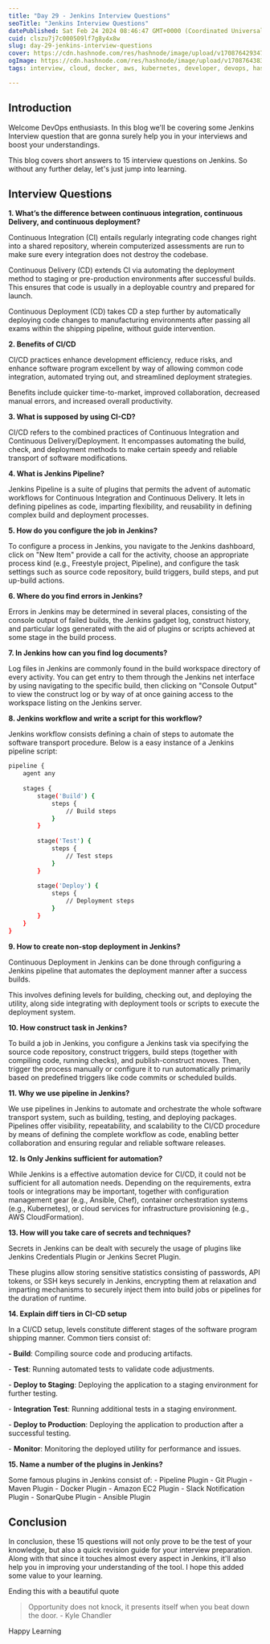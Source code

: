 ```yaml
---
title: "Day 29 - Jenkins Interview Questions"
seoTitle: "Jenkins Interview Questions"
datePublished: Sat Feb 24 2024 08:46:47 GMT+0000 (Coordinated Universal Time)
cuid: clszu7j7c000509lf7g8y4x8w
slug: day-29-jenkins-interview-questions
cover: https://cdn.hashnode.com/res/hashnode/image/upload/v1708764293477/db09285e-5313-4ef7-b7a5-134e45242188.jpeg
ogImage: https://cdn.hashnode.com/res/hashnode/image/upload/v1708764383854/b8d3742b-2cd9-4e94-a0ce-9b743381801c.png
tags: interview, cloud, docker, aws, kubernetes, developer, devops, hashnode, jenkins, 2articles1week, technical-writing-1, devops-articles, devops-journey, trainwithshubham, devopscommunity

---
```


## Introduction

Welcome DevOps enthusiasts. In this blog we'll be covering some Jenkins Interview question that are gonna surely help you in your interviews and boost your understandings.

This blog covers short answers to 15 interview questions on Jenkins. So without any further delay, let's just jump into learning.

## Interview Questions

**1\. What’s the difference between continuous integration, continuous Delivery, and continuous deployment?**

Continuous Integration (CI) entails regularly integrating code changes right into a shared repository, wherein computerized assessments are run to make sure every integration does not destroy the codebase.

Continuous Delivery (CD) extends CI via automating the deployment method to staging or pre-production environments after successful builds. This ensures that code is usually in a deployable country and prepared for launch.

Continuous Deployment (CD) takes CD a step further by automatically deploying code changes to manufacturing environments after passing all exams within the shipping pipeline, without guide intervention.

**2\. Benefits of CI/CD**

CI/CD practices enhance development efficiency, reduce risks, and enhance software program excellent by way of allowing common code integration, automated trying out, and streamlined deployment strategies.

Benefits include quicker time-to-market, improved collaboration, decreased manual errors, and increased overall productivity.

**3\. What is supposed by using CI-CD?**

CI/CD refers to the combined practices of Continuous Integration and Continuous Delivery/Deployment. It encompasses automating the build, check, and deployment methods to make certain speedy and reliable transport of software modifications.

**4\. What is Jenkins Pipeline?**

Jenkins Pipeline is a suite of plugins that permits the advent of automatic workflows for Continuous Integration and Continuous Delivery. It lets in defining pipelines as code, imparting flexibility, and reusability in defining complex build and deployment processes.

**5\. How do you configure the job in Jenkins?**

To configure a process in Jenkins, you navigate to the Jenkins dashboard, click on "New Item" provide a call for the activity, choose an appropriate process kind (e.g., Freestyle project, Pipeline), and configure the task settings such as source code repository, build triggers, build steps, and put up-build actions.

**6\. Where do you find errors in Jenkins?**

Errors in Jenkins may be determined in several places, consisting of the console output of failed builds, the Jenkins gadget log, construct history, and particular logs generated with the aid of plugins or scripts achieved at some stage in the build process.

**7\. In Jenkins how can you find log documents?**

Log files in Jenkins are commonly found in the build workspace directory of every activity. You can get entry to them through the Jenkins net interface by using navigating to the specific build, then clicking on "Console Output" to view the construct log or by way of at once gaining access to the workspace listing on the Jenkins server.

**8\. Jenkins workflow and write a script for this workflow?**

Jenkins workflow consists defining a chain of steps to automate the software transport procedure. Below is a easy instance of a Jenkins pipeline script:

```bash
pipeline {
    agent any
    
    stages {
        stage('Build') {
            steps {
                // Build steps
            }
        }
        
        stage('Test') {
            steps {
                // Test steps
            }
        }
        
        stage('Deploy') {
            steps {
                // Deployment steps
            }
        }
    }
}
```

**9\. How to create non-stop deployment in Jenkins?**

Continuous Deployment in Jenkins can be done through configuring a Jenkins pipeline that automates the deployment manner after a success builds.

This involves defining levels for building, checking out, and deploying the utility, along side integrating with deployment tools or scripts to execute the deployment system.

**10\. How construct task in Jenkins?**

To build a job in Jenkins, you configure a Jenkins task via specifying the source code repository, construct triggers, build steps (together with compiling code, running checks), and publish-construct moves. Then, trigger the process manually or configure it to run automatically primarily based on predefined triggers like code commits or scheduled builds.

**11\. Why we use pipeline in Jenkins?**

We use pipelines in Jenkins to automate and orchestrate the whole software transport system, such as building, testing, and deploying packages. Pipelines offer visibility, repeatability, and scalability to the CI/CD procedure by means of defining the complete workflow as code, enabling better collaboration and ensuring regular and reliable software releases.

**12\. Is Only Jenkins sufficient for automation?**

While Jenkins is a effective automation device for CI/CD, it could not be sufficient for all automation needs. Depending on the requirements, extra tools or integrations may be important, together with configuration management gear (e.g., Ansible, Chef), container orchestration systems (e.g., Kubernetes), or cloud services for infrastructure provisioning (e.g., AWS CloudFormation).

**13\. How will you take care of secrets and techniques?**

Secrets in Jenkins can be dealt with securely the usage of plugins like Jenkins Credentials Plugin or Jenkins Secret Plugin.

These plugins allow storing sensitive statistics consisting of passwords, API tokens, or SSH keys securely in Jenkins, encrypting them at relaxation and imparting mechanisms to securely inject them into build jobs or pipelines for the duration of runtime.

**14\. Explain diff tiers in CI-CD setup**

In a CI/CD setup, levels constitute different stages of the software program shipping manner. Common tiers consist of:

**\- Build**: Compiling source code and producing artifacts.

\- **Test**: Running automated tests to validate code adjustments.

\- **Deploy to Staging**: Deploying the application to a staging environment for further testing.

\- **Integration Test**: Running additional tests in a staging environment.

\- **Deploy to Production**: Deploying the application to production after a successful testing.

\- **Monitor**: Monitoring the deployed utility for performance and issues.

**15\. Name a number of the plugins in Jenkins?**

Some famous plugins in Jenkins consist of: - Pipeline Plugin - Git Plugin - Maven Plugin - Docker Plugin - Amazon EC2 Plugin - Slack Notification Plugin - SonarQube Plugin - Ansible Plugin

## Conclusion

In conclusion, these 15 questions will not only prove to be the test of your knowledge, but also a quick revision guide for your interview preparation. Along with that since it touches almost every aspect in Jenkins, it'll also help you in improving your understanding of the tool. I hope this added some value to your learning.

Ending this with a beautiful quote

> Opportunity does not knock, it presents itself when you beat down the door. - Kyle Chandler

Happy Learning
